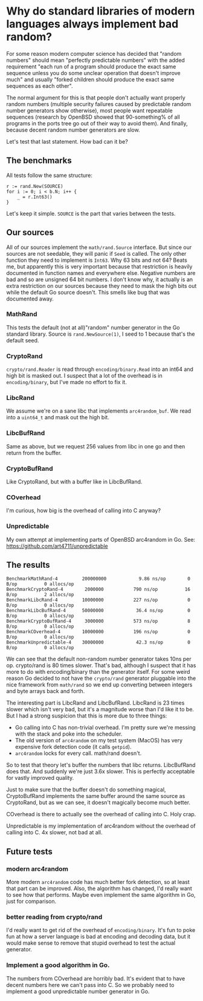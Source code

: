 # Why do standard libraries of modern languages always implement bad random? #

For some reason modern computer science has decided that "random
numbers" should mean "perfectly predictable numbers" with the added
requirement "each run of a program should produce the exact same
sequence unless you do some unclear operation that doesn't improve
much" and usually "forked children should produce the exact same
sequences as each other".

The normal argument for this is that people don't actually want
properly random numbers (multiple security failures caused by
predictable random number generators show otherwise), most people want
repeatable sequences (research by OpenBSD showed that 90-something% of
all programs in the ports tree go out of their way to avoid them). And
finally, because decent random number generators are slow.

Let's test that last statement. How bad can it be?

## The benchmarks ##

All tests follow the same structure:

    r := rand.New(SOURCE)
    for i := 0; i < b.N; i++ {
    	_ = r.Int63()
    }

Let's keep it simple. `SOURCE` is the part that varies between the
tests.

## Our sources ##

All of our sources implement the `math/rand.Source` interface. But
since our sources are not seedable, they will panic if `Seed` is
called. The only other function they need to implement is `Int63`. Why
63 bits and not 64? Beats me, but apparently this is very important
because that restriction is heavily documented in function names and
everywhere else. Negative numbers are bad and so are unsigned 64 bit
numbers. I don't know why, it actually is an extra restriction on our
sources because they need to mask the high bits out while the default
Go source doesn't. This smells like bug that was documented away.

### MathRand ###

This tests the default (not at all)"random" number generator in the Go
standard library. Source is `rand.NewSource(1)`, I seed to 1 because
that's the default seed.

### CryptoRand ###

`crypto/rand.Reader` is read through `encoding/binary.Read` into an
int64 and high bit is masked out. I suspect that a lot of the overhead
is in `encoding/binary`, but I've made no effort to fix it.

### LibcRand ###

We assume we're on a sane libc that implements `arc4random_buf`. We
read into a `uint64_t` and mask out the high bit.

### LibcBufRand ###

Same as above, but we request 256 values from libc in one go and then
return from the buffer.

### CryptoBufRand ###

Like CryptoRand, but with a buffer like in LibcBufRand.

### COverhead ###

I'm curious, how big is the overhead of calling into C anyway?

### Unpredictable ###

My own attempt at implementing parts of OpenBSD arc4random in Go.
See: https://github.com/art4711/unpredictable

## The results ##

    BenchmarkMathRand-4     	200000000	         9.86 ns/op	       0 B/op	       0 allocs/op
    BenchmarkCryptoRand-4   	 2000000	       790 ns/op	      16 B/op	       2 allocs/op
    BenchmarkLibcRand-4     	10000000	       227 ns/op	       0 B/op	       0 allocs/op
    BenchmarkLibcBufRand-4  	50000000	        36.4 ns/op	       0 B/op	       0 allocs/op
    BenchmarkCryptoBufRand-4	 3000000	       573 ns/op	       8 B/op	       0 allocs/op
    BenchmarkCOverhead-4    	10000000	       196 ns/op	       0 B/op	       0 allocs/op
    BenchmarkUnpredictable-4	30000000	        42.3 ns/op	       0 B/op	       0 allocs/op

We can see that the default non-random number generator takes 10ns per
op. crypto/rand is 80 times slower. That's bad, although I suspect
that it has more to do with encoding/binary than the generator itself.
For some weird reason Go decided to not have the `crypto/rand`
generator pluggable into the nice framework from `math/rand` so we end
up converting between integers and byte arrays back and forth.

The interesting part is LibcRand and LibcBufRand. LibcRand is 23 times
slower which isn't very bad, but it's a magnitude worse than I'd like
it to be. But I had a strong suspicion that this is more due to three
things:

 - Go calling into C has non-trivial overhead. I'm pretty sure we're
   messing with the stack and poke into the scheduler.
 - The old version of `arc4random` on my test system (MacOS) has
   very expensive fork detection code (it calls `getpid`).
 - `arc4random` locks for every call. math/rand doesn't.

So to test that theory let's buffer the numbers that libc returns.
LibcBufRand does that. And suddenly we're just 3.6x slower. This is
perfectly acceptable for vastly improved quality.

Just to make sure that the buffer doesn't do something magical,
CryptoBufRand implements the same buffer around the same source as
CryptoRand, but as we can see, it doesn't magically become much
better.

COverhead is there to actually see the overhead of calling into
C. Holy crap.

Unpredictable is my implementation of arc4random without the
overhead of calling into C. 4x slower, not bad at all.

## Future tests ##

### modern arc4random ###

More modern `arc4random` code has much better fork detection, so at
least that part can be improved. Also, the algorithm has changed, I'd
really want to see how that performs. Maybe even implement the same
algorithm in Go, just for comparison.

### better reading from crypto/rand ###

I'd really want to get rid of the overhead of `encoding/binary`. It's
fun to poke fun at how a server language is bad at encoding and
decoding data, but it would make sense to remove that stupid overhead
to test the actual generator.

### Implement a good algorithm in Go. ###

The numbers from COverhead are horribly bad. It's evident that to have
decent numbers here we can't pass into C. So we probably need to
implement a good unpredictable number generator in Go.
